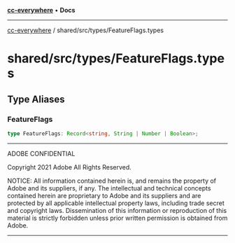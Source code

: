 [**cc-everywhere**](../../../index.md) • **Docs**

***

[cc-everywhere](../../../index.md) / shared/src/types/FeatureFlags.types

# shared/src/types/FeatureFlags.types

## Type Aliases

### FeatureFlags

```ts
type FeatureFlags: Record<string, String | Number | Boolean>;
```

**********************************************************************
  ADOBE CONFIDENTIAL

  Copyright 2021 Adobe
  All Rights Reserved.

  NOTICE:  All information contained herein is, and remains
  the property of Adobe and its suppliers, if any. The intellectual
  and technical concepts contained herein are proprietary to Adobe
  and its suppliers and are protected by all applicable intellectual
  property laws, including trade secret and copyright laws.
  Dissemination of this information or reproduction of this material
  is strictly forbidden unless prior written permission is obtained
  from Adobe.
************************************************************************
